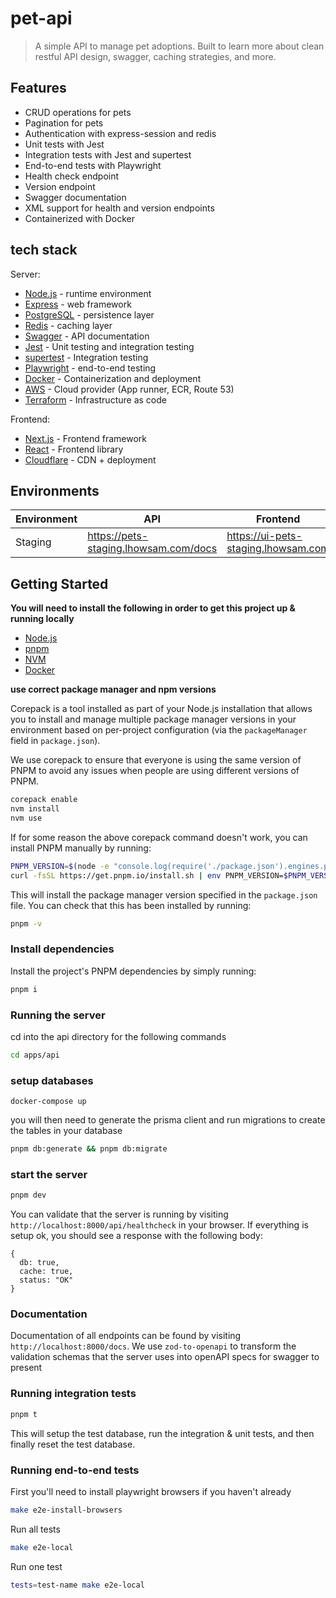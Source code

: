 # pet-api

> A simple API to manage pet adoptions. Built to learn more about clean restful API design, swagger, caching strategies, and more.

## Features

- CRUD operations for pets
- Pagination for pets
- Authentication with express-session and redis
- Unit tests with Jest
- Integration tests with Jest and supertest
- End-to-end tests with Playwright
- Health check endpoint
- Version endpoint
- Swagger documentation
- XML support for health and version endpoints
- Containerized with Docker

## tech stack

Server:

- [Node.js](https://nodejs.org/en/) - runtime environment
- [Express](https://expressjs.com/) - web framework
- [PostgreSQL](https://www.postgresql.org/) - persistence layer
- [Redis](https://redis.io/) - caching layer
- [Swagger](https://swagger.io/) - API documentation
- [Jest](https://jestjs.io) - Unit testing and integration testing
- [supertest](https://www.npmjs.com/package/supertest) - Integration testing
- [Playwright](https://playwright.dev/) - end-to-end testing
- [Docker](https://www.docker.com/) - Containerization and deployment
- [AWS](https://aws.amazon.com/) - Cloud provider (App runner, ECR, Route 53)
- [Terraform](https://www.terraform.io/) - Infrastructure as code

Frontend:

- [Next.js](https://nextjs.org/) - Frontend framework
- [React](https://reactjs.org/) - Frontend library
- [Cloudflare](https://www.cloudflare.com/) - CDN + deployment

## Environments

| Environment | API                                   | Frontend                            |
| ----------- | ------------------------------------- | ----------------------------------- |
| Staging     | https://pets-staging.lhowsam.com/docs | https://ui-pets-staging.lhowsam.com |

## Getting Started

**You will need to install the following in order to get this project up & running locally**

- [Node.js](https://nodejs.org/en/)
- [pnpm](https://pnpm.io/)
- [NVM](https://github.com/nvm-sh/nvm)
- [Docker](https://www.docker.com/)

**use correct package manager and npm versions**

Corepack is a tool installed as part of your Node.js installation that allows you to install and
manage multiple package manager versions in your environment based on per-project configuration
(via the `packageManager` field in `package.json`).

We use corepack to ensure that everyone is using the same version of PNPM to avoid any issues when
people are using different versions of PNPM.

```bash
corepack enable
nvm install
nvm use
```

If for some reason the above corepack command doesn't work, you can install PNPM manually by running:

```bash
PNPM_VERSION=$(node -e "console.log(require('./package.json').engines.pnpm)")
curl -fsSL https://get.pnpm.io/install.sh | env PNPM_VERSION=$PNPM_VERSION sh -
```

This will install the package manager version specified in the `package.json` file. You can check
that this has been installed by running:

```bash
pnpm -v
```

### Install dependencies

Install the project's PNPM dependencies by simply running:

```sh
pnpm i
```

### Running the server

cd into the api directory for the following commands

```sh
cd apps/api
```

### setup databases

```
docker-compose up
```

you will then need to generate the prisma client and run migrations to create the tables in your database

```sh
pnpm db:generate && pnpm db:migrate
```

### start the server

```sh
pnpm dev
```

You can validate that the server is running by visiting `http://localhost:8000/api/healthcheck` in your browser. If everything is setup ok, you should see a response with the following body:

```
{
  db: true,
  cache: true,
  status: "OK"
}
```

### Documentation

Documentation of all endpoints can be found by visiting `http://localhost:8000/docs`. We use `zod-to-openapi` to transform the validation schemas that the server uses into openAPI specs for swagger to present

### Running integration tests

```sh
pnpm t
```

This will setup the test database, run the integration & unit tests, and then finally reset the test database.

### Running end-to-end tests

First you'll need to install playwright browsers if you haven't already

```sh
make e2e-install-browsers
```

Run all tests

```sh
make e2e-local
```

Run one test

```sh
tests=test-name make e2e-local
```
